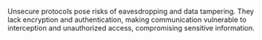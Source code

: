 Unsecure protocols pose risks of eavesdropping and data tampering. They lack encryption and authentication, making communication vulnerable to interception and unauthorized access, compromising sensitive information.